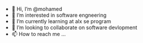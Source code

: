 - 👋 Hi, I’m @mohamed 
- 👀 I’m interested in software engneering 
- 🌱 I’m currently learning at alx se program
- 💞️ I’m looking to collaborate on software devlopment
- 📫 How to reach me ...

<!---
mohamed/mohamed is a ✨ special ✨ repository because its `README.md` (this file) appears on your GitHub profile.
You can click the Preview link to take a look at your changes.
--->
